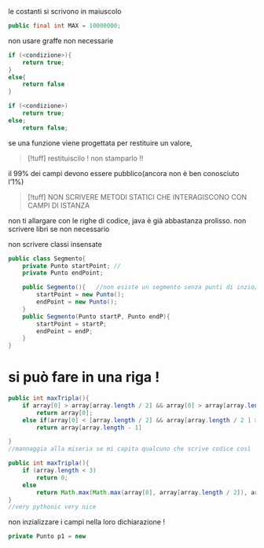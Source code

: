 le costanti si scrivono in maiuscolo
```java
public final int MAX = 10000000;
```

non usare graffe non necessarie
```java
if (<condizione>){
	return true;
}
else{
	return false
}

if (<condizione>)
	return true;
else;
	return false;
```

se una funzione viene progettata per restituire un valore, 
>[!tuff] restituiscilo ! non stamparlo !!

il 99% dei campi devono essere pubblico(ancora non è ben conosciuto l’1%)

>[!tuff] NON SCRIVERE METODI STATICI CHE INTERAGISCONO CON CAMPI DI ISTANZA

non ti allargare con le righe di codice, java è già abbastanza prolisso. non scrivere libri se non necessario

non scrivere classi insensate
```java
public class Segmento{
	private Punto startPoint; //
	private Punto endPoint;

	public Segmento(){   //non esiste un segmento senza punti di inzio/fine, ne punti senza coordinate
		startPoint = new Punto();
		endPoint = new Punto();
	}
	public Segmento(Punto startP, Punto endP){
		startPoint = startP;
		endPoint = endP;
	}
}
```

# si può fare in una riga !
```java
public int maxTripla(){
	if array[0] > array[array.length / 2] && array[0] > array[array.length - 1])
		return array[0];
	else if(array[0] < [array.length / 2] && array[array.length / 2 ] > array[length - 1])
		return array[array.length - 1]

}
//mannaggia alla miseria se mi capita qualcuno che scrive codice così
```

```java
public int maxTripla(){
	if (array.length < 3)
		return 0;
	else 
		return Math.max(Math.max(array[0], array[array.length / 2]), array[array.length - 1])
}
//very pythonic very nice
```

non inzializzare i campi nella loro dichiarazione !
```java
private Punto p1 = new 
```